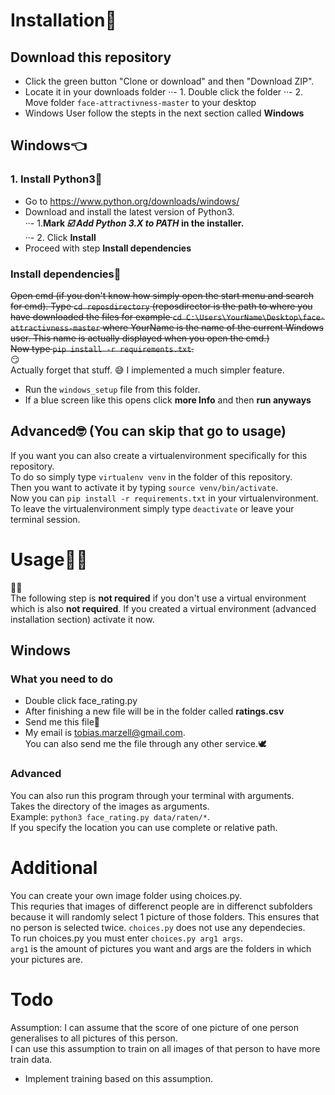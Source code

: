# Installation:nail_care:

## Download this repository      
- Click the green button "Clone or download" and then "Download ZIP".           
- Locate it in your downloads folder
··- 1. Double click the folder
··- 2. Move folder `face-attractivness-master` to your desktop
- Windows User follow the stepts in the next section called **Windows**

## Windows:point_left:
### 1. Install Python3🐍
- Go to <https://www.python.org/downloads/windows/>   
- Download and install the latest version of Python3.   
··- 1.**Mark _☑️ Add Python 3.X to PATH_ in the installer.**    
··- 2. Click **Install**
- Proceed with step **Install dependencies**

### Install dependencies🤨
~~Open cmd (if you don't know how simply open the start menu and search for cmd).
Type `cd reposdirectory` (reposdirector is the path to where you have downloaded the files
for example `cd C:\Users\YourName\Desktop\face-attractivness-master` where YourName is 
the name of the current Windows user. This name is actually displayed when you open the cmd.)     
Now type `pip install -r requirements.txt`.~~   
😏      
Actually forget that stuff. 
😅
I implemented a much simpler feature.
- Run the `windows_setup` file from this folder.
- If a blue screen like this opens click **more Info** and then **run anyways**

## Advanced🤓 (You can skip that go to usage)
If you want you can also create a virtualenvironment specifically for this repository.      
To do so simply type `virtualenv venv` in the folder of this repository.      
Then you want to activate it by typing `source venv/bin/activate`.     
Now you can `pip install -r requirements.txt` in your virtualenvironment.    
To leave the virtualenvironment simply type `deactivate` or leave your terminal session.     

# Usage👩‍💻  
🚶‍♂️      
The following step is **not required** if you don't use a virtual environment which is also **not required**.
If you created a virtual environment (advanced installation section) activate it now.

## Windows
### What you need to do
- Double click face_rating.py         
- After finishing a new file will be in the folder called **ratings.csv**
- Send me this file💌     
- My email is <tobias.marzell@gmail.com>.     
You can also send me the file through any other service.🕊

### Advanced
You can also run this program through your terminal with arguments.    
Takes the directory of the images as arguments.     
Example: `python3 face_rating.py data/raten/*`.     
If you specify the location you can use complete or relative path.       

# Additional
You can create your own image folder using choices.py.     
This requries that images of differenct people are in differenct subfolders
because it will randomly select 1 picture of those folders. This ensures that
no person is selected twice.
`choices.py` does not use any dependecies.    
To run choices.py you must enter `choices.py arg1 args`.     
`arg1` is the amount of pictures you want and args are the folders in which your pictures are.    
 
 # Todo
 Assumption: I can assume that the score of one picture of one person generalises to all pictures of this person.    
 I can use this assumption to train on all images of that person to have more train data.     
 - Implement training based on this assumption.
